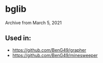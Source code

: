 # bglib
Archive from March 5, 2021

## Used in:
* https://github.com/BenG49/grapher
* https://github.com/BenG49/minesweeper
